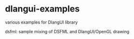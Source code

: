 # dlangui-examples
various examples for DlangUI library

dsfml: sample mixing of DSFML and DlangUI/OpenGL drawing
